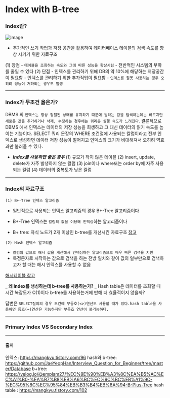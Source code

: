 # Index with B-tree

### Index란?

![image](https://user-images.githubusercontent.com/55472510/188303514-4b2d9324-fd22-4799-9f8d-1df2c594709f.png)

- 추가적인 쓰기 작업과 저장 공간을 활용하여 데이터베이스 테이블의 검색 속도를 향상 시키기 위한 자료구조

(1) 장점 - `테이블을 조회하는 속도와 그에 따른 성능을 향상시킴` - 전반적인 시스템의 부하를 줄일 수 있다
(2) 단점 - 인덱스를 관리하기 위해 DB의 약 10%에 해당하는 저장공간이 필요함 - 인덱스를 관리하기 위한 추가직업이 필요함 - `인덱스를 잘못 사용하는 경우 오히려 성능이 저하되는 경우도 발생`

<hr/>

### Index가 무조건 옳은가?

DBMS 의 `인덱스는 항상 정렬된 상태를 유지하기 때문에 원하는 값을 탐색하는데는 빠르지만 새로운 값을 추가하거나 삭제, 수정하는 경우에는 쿼리문 실행 속도가 느려진다`. 결론적으로 DBMS 에서 인덱스는 데이터의 저장 성능을 희생하고 그 대신 데이터의 읽기 속도를 높이는 기능이다.
SELECT 쿼리 문장의 WHERE 조건절에 사용되는 칼럼이라고 전부 인덱스로 생성하면 데이터 저장 성능이 떨어지고 인덱스의 크기가 비대해져서 오히려 역효과만 불러올 수 있다.

- **_Index를 사용하면 좋은 경우_**
  (1) 규모가 작지 않은 테이블
  (2) insert, update, delete가 자주 발생하지 않는 컬럼
  (3) join이나 where또는 order by에 자주 사용되는 컬럼
  (4) 데이터의 중복도가 낮은 컬럼

<hr/>

### Index의 자료구조

`(1) B+-Tree 인덱스 알고리즘`

- 일반적으로 사용되는 인덱스 알고리즘의 경우 B+-Tree 알고리즘이다
- B+-Tree 인덱스는 `칼럼의 값을 이용해 인덱싱`하는 알고리즘이다

- B+ tree: 자식 노드가 2개 이상인 b-tree를 개선시킨 자료구조 [참고](https://velog.io/@emplam27/%EC%9E%90%EB%A3%8C%EA%B5%AC%EC%A1%B0-%EA%B7%B8%EB%A6%BC%EC%9C%BC%EB%A1%9C-%EC%95%8C%EC%95%84%EB%B3%B4%EB%8A%94-B-Plus-Tree)

`(2) Hash 인덱스 알고리즘`

- `칼럼의 값으로 해시 값을 계산해서 인덱싱하는 알고리즘으로 매우 빠른 검색을 지원`
- 특정문자로 시작하는 값으로 검색을 하는 전방 일치와 같이 값의 일부만으로 검색하고자 할 때는 해시 인덱스를 사용할 수 없음

[해시테이블 참고](https://mangkyu.tistory.com/102)

**_ 왜 Index를 생성하는데 b-tree를 사용하는가? _**
Hash table은 데이터를 조회할 때 시간 복잡도가 O(1)이다
b-tree를 사용하는거에 반해 더 효율적이지 않을까?

답변은 `SELECT질의의 경우 조건에 부등호(<>)연산도 사용할 때가 있다.hash table을 사용하면 등호(=)연산은 가능하지만 부등호 연산이 불가능하다.`

<hr/>

### Primary Index VS Secondary Index

<hr/>

#### 출처

인덱스: https://mangkyu.tistory.com/96
hash와 b-tree: https://github.com/JaeYeopHan/Interview_Question_for_Beginner/tree/master/Database
b+tree: https://velog.io/@emplam27/%EC%9E%90%EB%A3%8C%EA%B5%AC%EC%A1%B0-%EA%B7%B8%EB%A6%BC%EC%9C%BC%EB%A1%9C-%EC%95%8C%EC%95%84%EB%B3%B4%EB%8A%94-B-Plus-Tree
hash table : https://mangkyu.tistory.com/102
